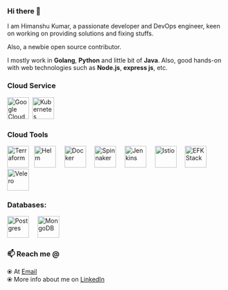 ### Hi there 👋

<!--
**justsimplify/justsimplify** is a ✨ _special_ ✨ repository because its `README.md` (this file) appears on your GitHub profile.

Here are some ideas to get you started:

- 🔭 I’m currently working on ...
- 🌱 I’m currently learning ...
- 👯 I’m looking to collaborate on ...
- 🤔 I’m looking for help with ...
- 💬 Ask me about ...
- 📫 How to reach me: ...
- 😄 Pronouns: ...
- ⚡ Fun fact: ...
-->

I am Himanshu Kumar, a passionate developer and DevOps engineer, keen on working on providing solutions and fixing stuffs.

Also, a newbie open source contributor.

I mostly work in **Golang**, **Python** and little bit of **Java**. Also, good hands-on with web technologies such as **Node.js**, **express js**, etc.

### Cloud Service
<p float="left">
<img src="https://cloud.google.com/images/social-icon-google-cloud-1200-630.png" height="50" title="Google Cloud Platform"/>&nbsp;
<img src="https://kubernetes.io/images/favicon.png" height="50" title="Kubernetes"/>
</p>


### Cloud Tools
<p float="left">
<img src="https://www.terraform.io/assets/images/og-image-8b3e4f7d.png" height="50" title="Terraform"/>&nbsp;&nbsp;
<img src="https://helm.sh/img/helm.svg" data-canonical-src="https://helm.sh/img/helm.svg" height="50" title="Helm"/>&nbsp;&nbsp;&nbsp;&nbsp;
<img src="https://www.docker.com/sites/default/files/d8/styles/role_icon/public/2019-07/vertical-logo-monochromatic.png?itok=erja9lKc" height="50" title="Docker"/>&nbsp;&nbsp;&nbsp;&nbsp;
<img src="https://spinnaker.io/assets/images/spinnaker-logo-inline.svg" height="50" title="Spinnaker"/>&nbsp;&nbsp;&nbsp;&nbsp;
<img src="https://cdn.freebiesupply.com/logos/thumbs/2x/jenkins-1-logo.png" height="50" title="Jenkins"/>&nbsp;&nbsp;&nbsp;&nbsp;
<img src="https://istio.io/latest/img/istio-whitelogo-bluebackground-unframed.svg" height="50" title="Istio"/>&nbsp;&nbsp;&nbsp;&nbsp;
<img src="https://cdnblog.webkul.com/blog/wp-content/uploads/2020/05/efk-1.png" height="50" title="EFK Stack"/>&nbsp;&nbsp;&nbsp;&nbsp;
<img src="https://velero.io/img/Velero.svg" height="50" title="Velero"/>
</p>


### Databases:
<p float="left">
<img src="https://www.postgresql.org/media/img/about/press/elephant.png" height="50" title="Postgres"/>&nbsp;&nbsp;&nbsp;&nbsp;
<img src="https://webassets.mongodb.com/_com_assets/cms/MongoDB_Logo_FullColorBlack_RGB-4td3yuxzjs.png" height="50" title="MongoDB"/>
</p>

<!--- ![Stats's](https://github-readme-stats.vercel.app/api?username=justsimplify&count_private=true&show_icons=true) --->

### 📫 Reach me @
⦿ At [Email](mailto:himanshu.kumar133@gmail.com)<br>
⦿ More info about me on [LinkedIn](https://www.linkedin.com/in/himanshu-kumar-57864196/)
